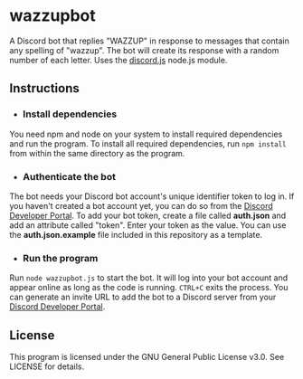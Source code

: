 # wazzupbot
A Discord bot that replies "WAZZUP" in response to messages that contain any spelling of "wazzup". The bot will create its response with a random number of each letter. Uses the [discord.js](https://discord.js.org/#/) node.js module.
## Instructions
* ### Install dependencies
You need npm and node on your system to install required dependencies and run the program.
To install all required dependencies, run `npm install` from within the same directory as the program. 

* ### Authenticate the bot
The bot needs your Discord bot account's unique identifier token to log in. If you haven't created a bot account yet, you can do so from the [Discord Developer Portal](https://discord.com/developers/applications).
To add your bot token, create a file called __auth.json__ and add an attribute called "token". Enter your token as the value.
You can use the __auth.json.example__ file included in this repository as a template.

* ### Run the program
Run `node wazzupbot.js` to start the bot. It will log into your bot account and appear online as long as the code is running. `CTRL+C` exits the process.
You can generate an invite URL to add the bot to a Discord server from your [Discord Developer Portal](https://discord.com/developers/applications).

## License
This program is licensed under the GNU General Public License v3.0. See LICENSE for details.

